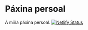 # Páxina persoal
A miña páxina persoal.
[![Netlify Status](https://api.netlify.com/api/v1/badges/7f83c2bd-4c6e-4006-8870-5663407d974a/deploy-status)](https://app.netlify.com/sites/bahamonde-dev/deploys)
